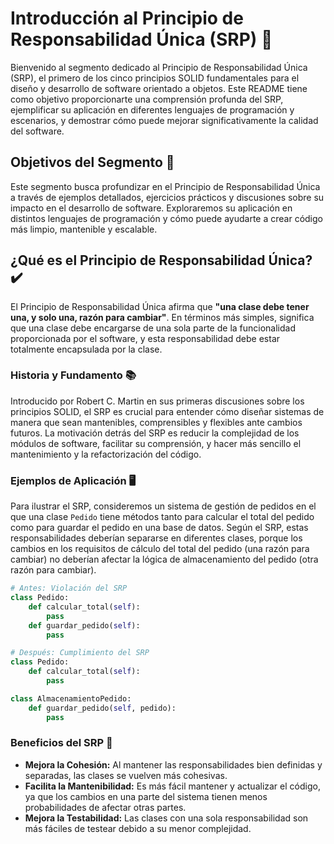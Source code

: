 # Introducción al Principio de Responsabilidad Única (SRP) 🎯

Bienvenido al segmento dedicado al Principio de Responsabilidad Única (SRP), el primero de los cinco principios SOLID fundamentales para el diseño y desarrollo de software orientado a objetos. Este README tiene como objetivo proporcionarte una comprensión profunda del SRP, ejemplificar su aplicación en diferentes lenguajes de programación y escenarios, y demostrar cómo puede mejorar significativamente la calidad del software.

## Objetivos del Segmento 🎯

Este segmento busca profundizar en el Principio de Responsabilidad Única a través de ejemplos detallados, ejercicios prácticos y discusiones sobre su impacto en el desarrollo de software. Exploraremos su aplicación en distintos lenguajes de programación y cómo puede ayudarte a crear código más limpio, mantenible y escalable.

## ¿Qué es el Principio de Responsabilidad Única? ✔️

El Principio de Responsabilidad Única afirma que **"una clase debe tener una, y solo una, razón para cambiar"**. En términos más simples, significa que una clase debe encargarse de una sola parte de la funcionalidad proporcionada por el software, y esta responsabilidad debe estar totalmente encapsulada por la clase.

### Historia y Fundamento 📚

Introducido por Robert C. Martin en sus primeras discusiones sobre los principios SOLID, el SRP es crucial para entender cómo diseñar sistemas de manera que sean mantenibles, comprensibles y flexibles ante cambios futuros. La motivación detrás del SRP es reducir la complejidad de los módulos de software, facilitar su comprensión, y hacer más sencillo el mantenimiento y la refactorización del código.

### Ejemplos de Aplicación 🖥

Para ilustrar el SRP, consideremos un sistema de gestión de pedidos en el que una clase `Pedido` tiene métodos tanto para calcular el total del pedido como para guardar el pedido en una base de datos. Según el SRP, estas responsabilidades deberían separarse en diferentes clases, porque los cambios en los requisitos de cálculo del total del pedido (una razón para cambiar) no deberían afectar la lógica de almacenamiento del pedido (otra razón para cambiar).

```python
# Antes: Violación del SRP
class Pedido:
    def calcular_total(self):
        pass
    def guardar_pedido(self):
        pass

# Después: Cumplimiento del SRP
class Pedido:
    def calcular_total(self):
        pass

class AlmacenamientoPedido:
    def guardar_pedido(self, pedido):
        pass
```

### Beneficios del SRP 🌟

- **Mejora la Cohesión:** Al mantener las responsabilidades bien definidas y separadas, las clases se vuelven más cohesivas.
- **Facilita la Mantenibilidad:** Es más fácil mantener y actualizar el código, ya que los cambios en una parte del sistema tienen menos probabilidades de afectar otras partes.
- **Mejora la Testabilidad:** Las clases con una sola responsabilidad son más fáciles de testear debido a su menor complejidad.
